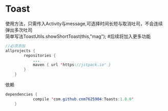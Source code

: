 # Toast
使用方法，只需传入Activity与message,可选择时间长短与取消吐司，不会连续弹出多次吐司  
简单写法ToastUtils.showShortToast(this,"mag");
#后续将加入更多功能
```java
//必须添加
allprojects {
		repositories {
			...
			maven { url 'https://jitpack.io' }
		}
	}
```
依赖
```java
dependencies {
	        compile 'com.github.cnm7625904:Toasts:1.0.0'
	}
```

